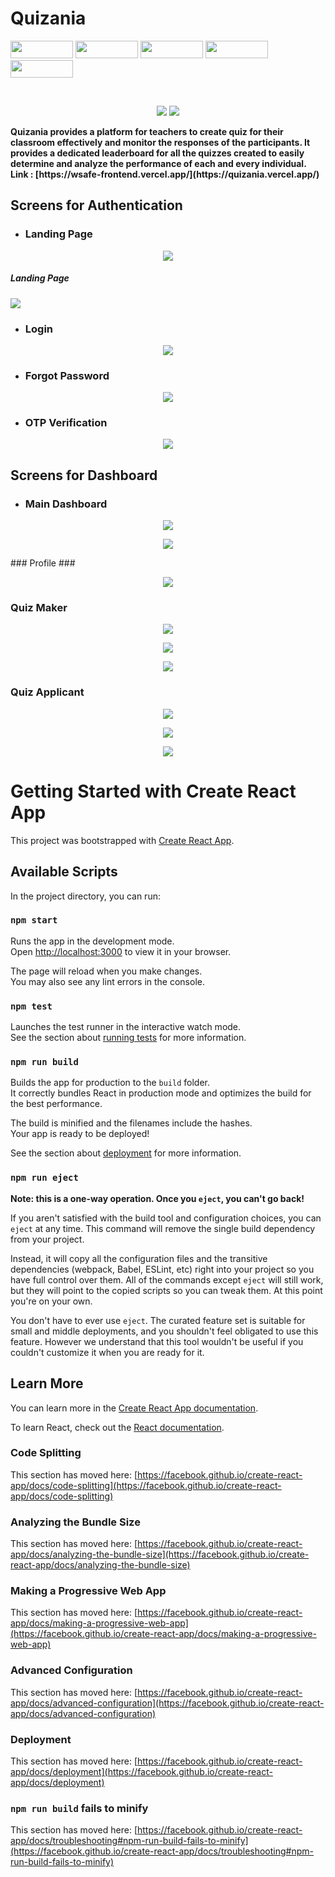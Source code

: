 # Quizania 

<p float="left">
  <img src="https://img.shields.io/badge/Vue.js-35495E?style=for-the-badge&logo=vuedotjs&logoColor=4FC08D" height="28" width="100" />
  <img src="https://img.shields.io/badge/Node.js-43853D?style=for-the-badge&logo=node.js&logoColor=white" height="28" width="100" />
  <img src="https://img.shields.io/badge/Express.js-000000?style=for-the-badge&logo=express&logoColor=white" height="28" width="100" />
  <img src="https://img.shields.io/badge/MongoDB-4EA94B?style=for-the-badge&logo=mongodb&logoColor=white" height="28" width="100" />
  <img src="https://img.shields.io/badge/JavaScript-F7DF1E?style=for-the-badge&logo=javascript&logoColor=black" height="28" width="100" />
</p>

<br/>
<p align="center">
  <img src="quizanaImages/login.PNG">
  <img src="Project_snapshots/signup.PNG">
</p>
<b>
 Quizania provides a platform for teachers to create quiz for their classroom effectively and monitor the responses of the participants.
  It provides a dedicated leaderboard for all the quizzes created to easily determine and analyze the performance of each and every individual.
  <br/>
  Link : [https://wsafe-frontend.vercel.app/](https://quizania.vercel.app/)
  <br/> 
</b>


## Screens for Authentication

* ### Landing Page ### 
<p align="center">
  <img src="quizanaImages/login.PNG">
  <h5>Landing Page</h5>
  <img src="quizanaImages/signup.PNG">
</p>

* ### Login ###
<p align="center">
  <img src="quizanaImages/login.PNG">
</p>

* ### Forgot Password ###
<p align="center">
  <img src="quizanaImages/forgotpassword.PNG">
</p>

* ### OTP Verification ###
<p align="center">
  <img src="quizanaImages/otpVerification.PNG">
</p>

## Screens for Dashboard

* ### Main Dashboard ### 
<p align="center">
  <img src="quizanaImages/dashboard.PNG">
</p>
<p align="center">
  <img src="quizanaImages/maindashboard.PNG">
</p>
### Profile ###
<p align="center">
  <img src="quizanaImages/profile.PNG">
</p>

### Quiz Maker ### 
<p align="center">
  <img src="quizanaImages/Quiz1.PNG">
</p>
<p align="center">
  <img src="quizanaImages/Quiz2.PNG">
</p>
<p align="center">
  <img src="quizanaImages/Quiz3.PNG">
</p>

 ### Quiz Applicant ### 
<p align="center">
  <img src="quizanaImages/quiztaker1.PNG">
</p>
<p align="center">
  <img src="quizanaImages/quiztaker2.PNG">
</p>
<p align="center">
  <img src="quizanaImages/quiztaker3.PNG">
</p>

# Getting Started with Create React App

This project was bootstrapped with [Create React App](https://github.com/facebook/create-react-app).

## Available Scripts

In the project directory, you can run:

### `npm start`

Runs the app in the development mode.\
Open [http://localhost:3000](http://localhost:3000) to view it in your browser.

The page will reload when you make changes.\
You may also see any lint errors in the console.

### `npm test`

Launches the test runner in the interactive watch mode.\
See the section about [running tests](https://facebook.github.io/create-react-app/docs/running-tests) for more information.

### `npm run build`

Builds the app for production to the `build` folder.\
It correctly bundles React in production mode and optimizes the build for the best performance.

The build is minified and the filenames include the hashes.\
Your app is ready to be deployed!

See the section about [deployment](https://facebook.github.io/create-react-app/docs/deployment) for more information.

### `npm run eject`

**Note: this is a one-way operation. Once you `eject`, you can't go back!**

If you aren't satisfied with the build tool and configuration choices, you can `eject` at any time. This command will remove the single build dependency from your project.

Instead, it will copy all the configuration files and the transitive dependencies (webpack, Babel, ESLint, etc) right into your project so you have full control over them. All of the commands except `eject` will still work, but they will point to the copied scripts so you can tweak them. At this point you're on your own.

You don't have to ever use `eject`. The curated feature set is suitable for small and middle deployments, and you shouldn't feel obligated to use this feature. However we understand that this tool wouldn't be useful if you couldn't customize it when you are ready for it.

## Learn More

You can learn more in the [Create React App documentation](https://facebook.github.io/create-react-app/docs/getting-started).

To learn React, check out the [React documentation](https://reactjs.org/).

### Code Splitting

This section has moved here: [https://facebook.github.io/create-react-app/docs/code-splitting](https://facebook.github.io/create-react-app/docs/code-splitting)

### Analyzing the Bundle Size

This section has moved here: [https://facebook.github.io/create-react-app/docs/analyzing-the-bundle-size](https://facebook.github.io/create-react-app/docs/analyzing-the-bundle-size)

### Making a Progressive Web App

This section has moved here: [https://facebook.github.io/create-react-app/docs/making-a-progressive-web-app](https://facebook.github.io/create-react-app/docs/making-a-progressive-web-app)

### Advanced Configuration

This section has moved here: [https://facebook.github.io/create-react-app/docs/advanced-configuration](https://facebook.github.io/create-react-app/docs/advanced-configuration)

### Deployment

This section has moved here: [https://facebook.github.io/create-react-app/docs/deployment](https://facebook.github.io/create-react-app/docs/deployment)

### `npm run build` fails to minify

This section has moved here: [https://facebook.github.io/create-react-app/docs/troubleshooting#npm-run-build-fails-to-minify](https://facebook.github.io/create-react-app/docs/troubleshooting#npm-run-build-fails-to-minify)
